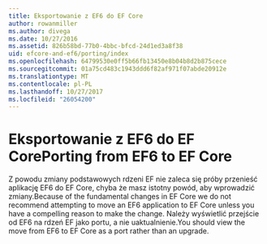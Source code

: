 ```yaml
---
title: Eksportowanie z EF6 do EF Core
author: rowanmiller
ms.author: divega
ms.date: 10/27/2016
ms.assetid: 826b58bd-77b0-4bbc-bfcd-24d1ed3a8f38
uid: efcore-and-ef6/porting/index
ms.openlocfilehash: 64799530e0ff5b66fb13450e8b04b8d2b875cece
ms.sourcegitcommit: 01a75cd483c1943ddd6f82af971f07abde20912e
ms.translationtype: MT
ms.contentlocale: pl-PL
ms.lasthandoff: 10/27/2017
ms.locfileid: "26054200"
---
```

# <a name="porting-from-ef6-to-ef-core"></a><span data-ttu-id="d93c7-102">Eksportowanie z EF6 do EF Core</span><span class="sxs-lookup"><span data-stu-id="d93c7-102">Porting from EF6 to EF Core</span></span>

<span data-ttu-id="d93c7-103">Z powodu zmiany podstawowych rdzeni EF nie zaleca się próby przenieść aplikację EF6 do EF Core, chyba że masz istotny powód, aby wprowadzić zmiany.</span><span class="sxs-lookup"><span data-stu-id="d93c7-103">Because of the fundamental changes in EF Core we do not recommend attempting to move an EF6 application to EF Core unless you have a compelling reason to make the change.</span></span> <span data-ttu-id="d93c7-104">Należy wyświetlić przejście od EF6 na rdzeń EF jako portu, a nie uaktualnienie.</span><span class="sxs-lookup"><span data-stu-id="d93c7-104">You should view the move from EF6 to EF Core as a port rather than an upgrade.</span></span>
